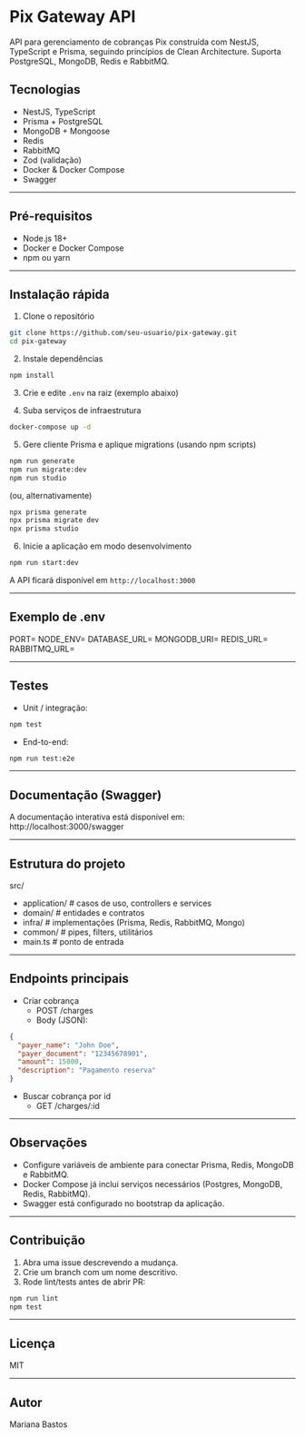 # Pix Gateway API

API para gerenciamento de cobranças Pix construída com NestJS, TypeScript e Prisma, seguindo princípios de Clean Architecture. Suporta PostgreSQL, MongoDB, Redis e RabbitMQ.

## Tecnologias

- NestJS, TypeScript
- Prisma + PostgreSQL
- MongoDB + Mongoose
- Redis
- RabbitMQ
- Zod (validação)
- Docker & Docker Compose
- Swagger

---

## Pré-requisitos

- Node.js 18+
- Docker e Docker Compose
- npm ou yarn

---

## Instalação rápida

1. Clone o repositório

```bash
git clone https://github.com/seu-usuario/pix-gateway.git
cd pix-gateway
```

2. Instale dependências

```bash
npm install
```

3. Crie e edite `.env` na raiz (exemplo abaixo)

4. Suba serviços de infraestrutura

```bash
docker-compose up -d
```

5. Gere cliente Prisma e aplique migrations (usando npm scripts)

```bash
npm run generate
npm run migrate:dev
npm run studio
```

(ou, alternativamente)

```bash
npx prisma generate
npx prisma migrate dev
npx prisma studio
```

6. Inicie a aplicação em modo desenvolvimento

```bash
npm run start:dev
```

A API ficará disponível em `http://localhost:3000`

---

## Exemplo de .env

PORT=
NODE_ENV=
DATABASE_URL=
MONGODB_URI=
REDIS_URL=
RABBITMQ_URL=

---

## Testes

- Unit / integração:

```bash
npm test
```

- End-to-end:

```bash
npm run test:e2e
```

---

## Documentação (Swagger)

A documentação interativa está disponível em:
http://localhost:3000/swagger

---

## Estrutura do projeto

src/

- application/ # casos de uso, controllers e services
- domain/ # entidades e contratos
- infra/ # implementações (Prisma, Redis, RabbitMQ, Mongo)
- common/ # pipes, filters, utilitários
- main.ts # ponto de entrada

---

## Endpoints principais

- Criar cobrança
  - POST /charges
  - Body (JSON):

```json
{
  "payer_name": "John Doe",
  "payer_document": "12345678901",
  "amount": 15000,
  "description": "Pagamento reserva"
}
```

- Buscar cobrança por id
  - GET /charges/:id

---

## Observações

- Configure variáveis de ambiente para conectar Prisma, Redis, MongoDB e RabbitMQ.
- Docker Compose já inclui serviços necessários (Postgres, MongoDB, Redis, RabbitMQ).
- Swagger está configurado no bootstrap da aplicação.

---

## Contribuição

1. Abra uma issue descrevendo a mudança.
2. Crie um branch com um nome descritivo.
3. Rode lint/tests antes de abrir PR:

```bash
npm run lint
npm test
```

---

## Licença

MIT

---

## Autor

Mariana Bastos
